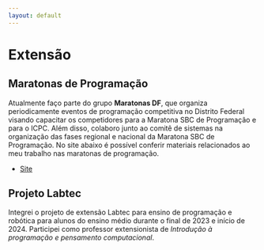 ```yaml
---
layout: default
---
```


# Extensão



## Maratonas de Programação

Atualmente faço parte do grupo **Maratonas DF**, que organiza periodicamente eventos de programação competitiva no Distrito Federal visando capacitar os competidores para a Maratona SBC de Programação e para o ICPC. Além disso, colaboro junto ao comitê de sistemas na organização das fases regional e nacional da Maratona SBC de Programação. No site abaixo é possível conferir materiais relacionados ao meu trabalho nas maratonas de programação.

- [Site](https://danielsaad.com/maratona)

## Projeto Labtec

Integrei o projeto de extensão Labtec para ensino de programação e robótica para alunos do ensino médio durante o final de 2023 e início de 2024. Participei como professor extensionista de *Introdução à programação e pensamento computacional*.